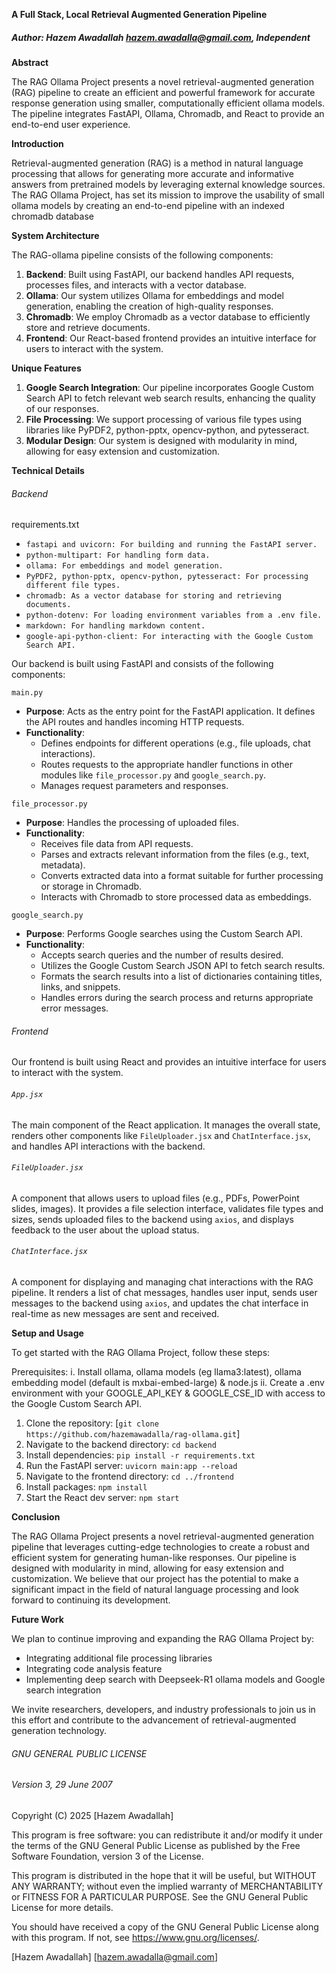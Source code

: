 **A Full Stack, Local Retrieval Augmented Generation Pipeline**

##### Author: Hazem Awadallah <hazem.awadalla@gmail.com>, Independent


**Abstract**

The RAG Ollama Project presents a novel retrieval-augmented generation (RAG) pipeline to create an efficient and powerful framework for accurate response generation using  smaller, computationally efficient ollama models. The pipeline integrates FastAPI, Ollama, Chromadb, and React to provide an end-to-end user experience. 

**Introduction**

Retrieval-augmented generation (RAG) is a method in natural language processing that allows for generating more accurate and informative answers from pretrained models by leveraging external knowledge sources. The RAG Ollama Project, has set its mission to improve the usability of small ollama models  by creating an end-to-end pipeline with an indexed chromadb database

**System Architecture**
 
The RAG-ollama pipeline consists of the following components:

1. **Backend**: Built using FastAPI, our  backend handles API requests, processes files, and interacts with a vector database.
2. **Ollama**: Our system utilizes Ollama for embeddings and model generation, enabling the creation of high-quality responses.
3. **Chromadb**: We employ Chromadb as a vector database to efficiently store and retrieve documents.
4. **Frontend**: Our React-based frontend provides an intuitive interface for users to interact with the system.

**Unique Features**

1. **Google Search Integration**: Our pipeline incorporates Google Custom Search API to fetch relevant web search results, enhancing the quality of our responses.
2. **File Processing**: We support processing of various file types using libraries like PyPDF2, python-pptx, opencv-python, and pytesseract.
3. **Modular Design**: Our system is designed with modularity in mind, allowing for easy extension and customization.

**Technical Details**
###### Backend

requirements.txt

- `fastapi and uvicorn: For building and running the FastAPI server.`
- `python-multipart: For handling form data.`
- `ollama: For embeddings and model generation.`
- `PyPDF2, python-pptx, opencv-python, pytesseract: For processing different file types.`
- `chromadb: As a vector database for storing and retrieving documents.`
- `python-dotenv: For loading environment variables from a .env file.`
- `markdown: For handling markdown content.`
- `google-api-python-client: For interacting with the Google Custom Search API.`

Our backend is built using FastAPI and consists of the following components:

 `main.py`
- **Purpose**: Acts as the entry point for the FastAPI application. It defines the API routes and handles incoming HTTP requests.
- **Functionality**:
  - Defines endpoints for different operations (e.g., file uploads, chat interactions).
  - Routes requests to the appropriate handler functions in other modules like `file_processor.py` and `google_search.py`.
  - Manages request parameters and responses.

 `file_processor.py`
- **Purpose**: Handles the processing of uploaded files.
- **Functionality**:
  - Receives file data from API requests.
  - Parses and extracts relevant information from the files (e.g., text, metadata).
  - Converts extracted data into a format suitable for further processing or storage in Chromadb.
  - Interacts with Chromadb to store processed data as embeddings.

`google_search.py`
- **Purpose**: Performs Google searches using the Custom Search API.
- **Functionality**:
  - Accepts search queries and the number of results desired.
  - Utilizes the Google Custom Search JSON API to fetch search results.
  - Formats the search results into a list of dictionaries containing titles, links, and snippets.
  - Handles errors during the search process and returns appropriate error messages.


###### Frontend

Our frontend is built using React and provides an intuitive interface for users to interact with the system. 

###### `App.jsx`
The main component of the React application. It manages the overall state, renders other components like `FileUploader.jsx` and `ChatInterface.jsx`, and handles API interactions with the backend.

###### `FileUploader.jsx`
A component that allows users to upload files (e.g., PDFs, PowerPoint slides, images). It provides a file selection interface, validates file types and sizes, sends uploaded files to the backend using `axios`, and displays feedback to the user about the upload status.

###### `ChatInterface.jsx`
A component for displaying and managing chat interactions with the RAG pipeline. It renders a list of chat messages, handles user input, sends user messages to the backend using `axios`, and updates the chat interface in real-time as new messages are sent and received.


**Setup and Usage**

To get started with the RAG Ollama Project, follow these steps:

Prerequisites: 
i. Install ollama, ollama models (eg llama3:latest), ollama embedding model (default is mxbai-embed-large) & node.js
ii. Create a .env environment with your GOOGLE_API_KEY & GOOGLE_CSE_ID with access to the Google Custom Search API.

1. Clone the repository: [`git clone https://github.com/hazemawadalla/rag-ollama.git`]
2. Navigate to the backend directory: `cd backend`
3. Install dependencies: `pip install -r requirements.txt`
4. Run the FastAPI server: `uvicorn main:app --reload`
5. Navigate to the frontend directory: `cd ../frontend`
6. Install packages: `npm install`
7. Start the React dev server: `npm start`

**Conclusion**
  
The RAG Ollama Project presents a novel retrieval-augmented generation pipeline that leverages cutting-edge technologies to create a robust and efficient system for generating human-like responses. Our pipeline is designed with modularity in mind, allowing for easy extension and customization. We believe that our project has the potential to make a significant impact in the field of natural language processing and look forward to continuing its development.

**Future Work**

We plan to continue improving and expanding the RAG Ollama Project by:

- Integrating additional file processing libraries
- Integrating code analysis feature
- Implementing deep search with Deepseek-R1 ollama models and Google search integration

We invite researchers, developers, and industry professionals to join us in this effort and contribute to the advancement of retrieval-augmented generation technology.

###### GNU GENERAL PUBLIC LICENSE
###### Version 3, 29 June 2007

Copyright (C) 2025 [Hazem Awadallah]

This program is free software: you can redistribute it and/or modify
it under the terms of the GNU General Public License as published by
the Free Software Foundation, version 3 of the License.

This program is distributed in the hope that it will be useful,
but WITHOUT ANY WARRANTY; without even the implied warranty of
MERCHANTABILITY or FITNESS FOR A PARTICULAR PURPOSE.  See the
GNU General Public License for more details.

You should have received a copy of the GNU General Public License
along with this program.  If not, see <https://www.gnu.org/licenses/>.

[Hazem Awadallah]
[hazem.awadalla@gmail.com]
